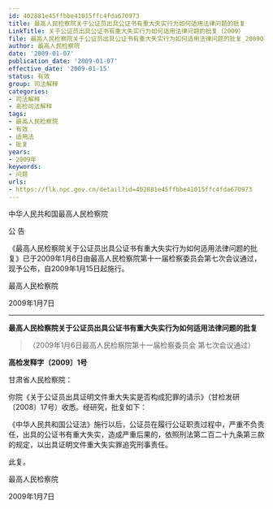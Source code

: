 ```yaml
---
id: 402881e45ffbbe41015ffc4fda670973
title: 最高人民检察院关于公证员出具公证书有重大失实行为如何适用法律问题的批复
LinkTitle: 关于公证员出具公证书有重大失实行为如何适用法律问题的批复（2009）
file: 最高人民检察院关于公证员出具公证书有重大失实行为如何适用法律问题的批复_20090107_402881e45ffbbe41015ffc4fda670973.docx
author: 最高人民检察院
date: '2009-01-07'
publication_date: '2009-01-07'
effective_date: '2009-01-15'
status: 有效
group: 司法解释
categories:
- 司法解释
- 高检司法解释
tags:
- 最高人民检察院
- 有效
- 适用法
- 批复
years:
- 2009年
keywords:
- 问题
urls:
- https://flk.npc.gov.cn/detail?id=402881e45ffbbe41015ffc4fda670973
---
```


中华人民共和国最高人民检察院

公 告

《最高人民检察院关于公证员出具公证书有重大失实行为如何适用法律问题的批复》已于2009年1月6日由最高人民检察院第十一届检察委员会第七次会议通过，现予公布，自2009年1月15日起施行。

最高人民检察院

2009年1月7日

---

**最高人民检察院关于公证员出具公证书有重大失实行为如何适用法律问题的批复**

> （2009年1月6日最高人民检察院第十一届检察委员会
> 第七次会议通过）

**高检发释字〔2009〕1号**

甘肃省人民检察院：

你院《关于公证员出具证明文件重大失实是否构成犯罪的请示》（甘检发研〔2008〕17号）收悉。经研究，批复如下：

《中华人民共和国公证法》施行以后，公证员在履行公证职责过程中，严重不负责任，出具的公证书有重大失实，造成严重后果的，依照刑法第二百二十九条第三款的规定，以出具证明文件重大失实罪追究刑事责任。

此复。

最高人民检察院

2009年1月7日
